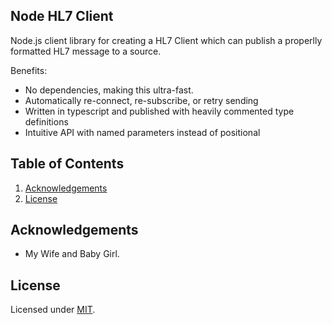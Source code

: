 ## Node HL7 Client
Node.js client library for creating a HL7 Client which can publish a properlly formatted HL7 message to a source.

Benefits:

- No dependencies, making this ultra-fast.
- Automatically re-connect, re-subscribe, or retry sending
- Written in typescript and published with heavily commented type definitions
- Intuitive API with named parameters instead of positional

## Table of Contents

1. [Acknowledgements](#acknowledgements)
2. [License](#license)

## Acknowledgements

- My Wife and Baby Girl.

## License

Licensed under [MIT](LICENSE).